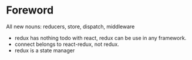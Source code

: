 Foreword 
===============

All new nouns: reducers, store, dispatch, middleware

* redux has nothing todo with react, redux can be use in any framework.
* connect belongs to react-redux, not redux.
* redux is a state manager

